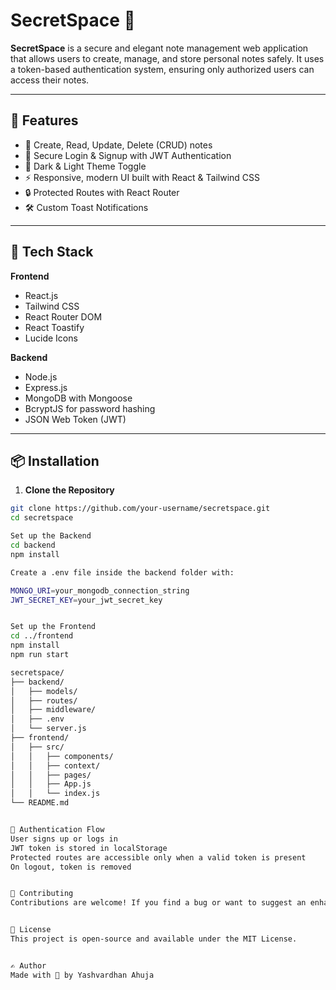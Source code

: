 # SecretSpace 🔐

**SecretSpace** is a secure and elegant note management web application that allows users to create, manage, and store personal notes safely. It uses a token-based authentication system, ensuring only authorized users can access their notes.

---

## 🚀 Features

- 📝 Create, Read, Update, Delete (CRUD) notes
- 🔐 Secure Login & Signup with JWT Authentication
- 🌙 Dark & Light Theme Toggle
- ⚡ Responsive, modern UI built with React & Tailwind CSS
- 🔒 Protected Routes with React Router
- 🛠️ Custom Toast Notifications

---

## 🧰 Tech Stack

**Frontend**
- React.js
- Tailwind CSS
- React Router DOM
- React Toastify
- Lucide Icons

**Backend**
- Node.js
- Express.js
- MongoDB with Mongoose
- BcryptJS for password hashing
- JSON Web Token (JWT)

---

## 📦 Installation

1. **Clone the Repository**
```bash
git clone https://github.com/your-username/secretspace.git
cd secretspace

Set up the Backend
cd backend
npm install

Create a .env file inside the backend folder with:

MONGO_URI=your_mongodb_connection_string
JWT_SECRET_KEY=your_jwt_secret_key


Set up the Frontend
cd ../frontend
npm install
npm run start

secretspace/
├── backend/
│   ├── models/
│   ├── routes/
│   ├── middleware/
│   ├── .env
│   └── server.js
├── frontend/
│   ├── src/
│   │   ├── components/
│   │   ├── context/
│   │   ├── pages/
│   │   ├── App.js
│   │   └── index.js
└── README.md


🔐 Authentication Flow
User signs up or logs in
JWT token is stored in localStorage
Protected routes are accessible only when a valid token is present
On logout, token is removed


🤝 Contributing
Contributions are welcome! If you find a bug or want to suggest an enhancement, feel free to open an issue or pull request.


📄 License
This project is open-source and available under the MIT License.


✍️ Author
Made with 💙 by Yashvardhan Ahuja
